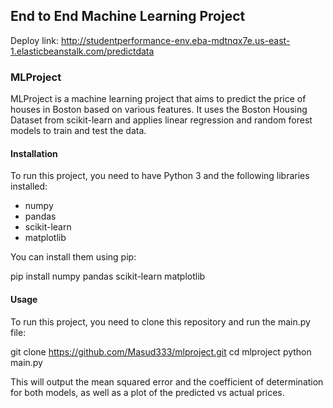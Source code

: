 ## End to End Machine Learning Project

Deploy link: http://studentperformance-env.eba-mdtnqx7e.us-east-1.elasticbeanstalk.com/predictdata

### MLProject
MLProject is a machine learning project that aims to predict the price of houses in Boston based on various features. It uses the Boston Housing Dataset from scikit-learn and applies linear regression and random forest models to train and test the data.

#### Installation
To run this project, you need to have Python 3 and the following libraries installed:

- numpy
- pandas
- scikit-learn
- matplotlib

You can install them using pip:

pip install numpy pandas scikit-learn matplotlib

#### Usage
To run this project, you need to clone this repository and run the main.py file:

git clone https://github.com/Masud333/mlproject.git
cd mlproject
python main.py

This will output the mean squared error and the coefficient of determination for both models, as well as a plot of the predicted vs actual prices.
